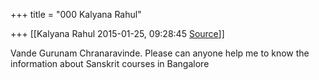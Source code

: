 +++
title = "000 Kalyana Rahul"

+++
[[Kalyana Rahul	2015-01-25, 09:28:45 [Source](https://groups.google.com/g/samskrita/c/isnHZj3xwXs)]]



  

  

Vande Gurunam Chranaravinde. Please can anyone help me to know the information about Sanskrit courses in Bangalore  

